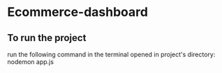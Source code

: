 # Ecommerce-dashboard

## To run the project
run the following command in the terminal opened in project's directory: nodemon app.js
